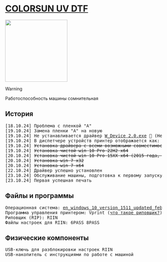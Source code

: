 # <a href="https://www.color-sun.com/sdp/337300/4/pd-1485445/21107584-2969419/A3_Size_2_In_1_With_Laminator_Direct_To_Ab_Film_UV.html">COLORSUN UV DTF</a>
<img src="img/poster.jpg" height="200px">

> [!WARNING]
> Работоспособность машины сомнительная

## История
<pre>
[18.10.24] Проблема с пленкой "A"
[19.10.24] Замена пленки "A" на новую
[19.10.24] Не устанавливается драйвер <a href="driver/W_Device 2.0.exe">W_Device 2.0.exe</a> 💩 (Невозможно запустить DPinst.exe на вашей операционной системе)
[19.10.24] В диспетчере устройств принтер отображается как: <b>InkDream Printer V1.0.1</b>
[19.10.24] <s>Установка драйвера с всеми возможными совместимостями от имени администратора</s>
[19.10.24] <s>Установка чистой win 10 Pro 22H2 x64</s>
[20.10.24] <s>Установка чистой win 10 Pro 15XX x64 (2015 года, когда Microsoft убрали DPinst из ОС)</s>
[20.10.24] <s>Установка win 7 x32</s>
[20.10.24] <s>Установка win 7 x64</s>
[22.10.24] Драйвер успешно установлен
[23.10.24] Обслуживание машины, подготовка к первому запуску (заправка краски, установка плёнки и ПО)
[23.10.24] Первая успешная печать
</pre>

## Файлы и программы
<pre>
Операционная система: <a href="https://drive.google.com/file/d/1hzp1NbWG_6A65wKcboNnkrFJYTbLoo3A/view?usp=sharing">en_windows_10_version_1511_updated_feb_2016_x64_dvd_10586.iso</a>
Программа управления принтером: Vprint (<a href="https://colorart.ru/raster-image-processor/">что такое риповщик?</a>) [нужно спиздить статью и переписать]
Риповщик (RIP): RIIN
Файлы настроек для RIIN: 6PASS 8PASS
</pre>

## Физические компоненты
<pre>
USB-ключь для разблокировки настроек RIIN
USB-накопитель с инструкциями по работе с машиной
</pre>

